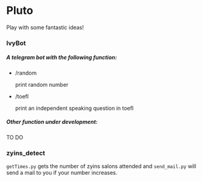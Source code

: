 # Pluto
Play with some fantastic ideas!

### IvyBot

##### A telegram bot with the following function:

- /random

  print random number

- /toefl

  print an independent speaking question in toefl

##### Other function under development:

TO DO

### zyins_detect

`getTimes.py` gets the number of zyins salons attended and `send_mail.py` will send a mail to you if your number increases.
